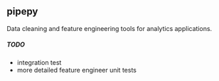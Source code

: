 ## pipepy

Data cleaning and feature engineering tools for analytics applications.

##### TODO
* integration test
* more detailed feature engineer unit tests